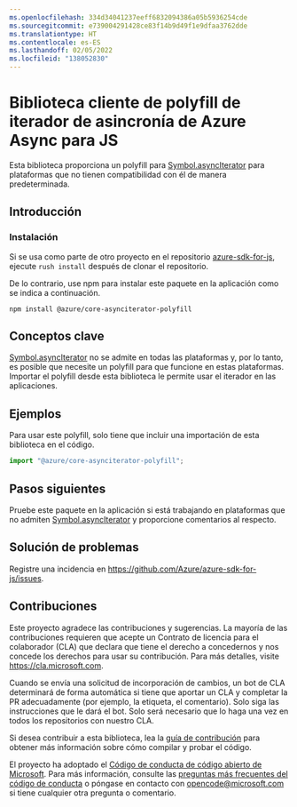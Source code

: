 ```yaml
---
ms.openlocfilehash: 334d34041237eeff6832094386a05b5936254cde
ms.sourcegitcommit: e739004291428ce83f14b9d49f1e9dfaa3762dde
ms.translationtype: HT
ms.contentlocale: es-ES
ms.lasthandoff: 02/05/2022
ms.locfileid: "138052830"
---
```

# <a name="azure-async-iterator-polyfill-client-library-for-js"></a>Biblioteca cliente de polyfill de iterador de asincronía de Azure Async para JS

Esta biblioteca proporciona un polyfill para [Symbol.asyncIterator](https://developer.mozilla.org/docs/Web/JavaScript/Reference/Global_Objects/Symbol/asyncIterator) para plataformas que no tienen compatibilidad con él de manera predeterminada.

## <a name="getting-started"></a>Introducción

### <a name="installation"></a>Instalación

Si se usa como parte de otro proyecto en el repositorio [azure-sdk-for-js](https://github.com/Azure/azure-sdk-for-js), ejecute `rush install` después de clonar el repositorio.

De lo contrario, use npm para instalar este paquete en la aplicación como se indica a continuación.

```
npm install @azure/core-asynciterator-polyfill
```

## <a name="key-concepts"></a>Conceptos clave

[Symbol.asyncIterator](https://developer.mozilla.org/docs/Web/JavaScript/Reference/Global_Objects/Symbol/asyncIterator) no se admite en todas las plataformas y, por lo tanto, es posible que necesite un polyfill para que funcione en estas plataformas. Importar el polyfill desde esta biblioteca le permite usar el iterador en las aplicaciones.

## <a name="examples"></a>Ejemplos

Para usar este polyfill, solo tiene que incluir una importación de esta biblioteca en el código.

```typescript
import "@azure/core-asynciterator-polyfill";
```

## <a name="next-steps"></a>Pasos siguientes

Pruebe este paquete en la aplicación si está trabajando en plataformas que no admiten [Symbol.asyncIterator](https://developer.mozilla.org/docs/Web/JavaScript/Reference/Global_Objects/Symbol/asyncIterator) y proporcione comentarios al respecto.

## <a name="troubleshooting"></a>Solución de problemas

Registre una incidencia en https://github.com/Azure/azure-sdk-for-js/issues.

## <a name="contributing"></a>Contribuciones

Este proyecto agradece las contribuciones y sugerencias. La mayoría de las contribuciones requieren que acepte un Contrato de licencia para el colaborador (CLA) que declara que tiene el derecho a concedernos y nos concede los derechos para usar su contribución. Para más detalles, visite https://cla.microsoft.com.

Cuando se envía una solicitud de incorporación de cambios, un bot de CLA determinará de forma automática si tiene que aportar un CLA y completar la PR adecuadamente (por ejemplo, la etiqueta, el comentario). Solo siga las instrucciones que le dará el bot. Solo será necesario que lo haga una vez en todos los repositorios con nuestro CLA.

Si desea contribuir a esta biblioteca, lea la [guía de contribución](https://github.com/Azure/azure-sdk-for-js/tree/64a0cf353678b313bc1c27b430803db431e49c4e/CONTRIBUTING.md) para obtener más información sobre cómo compilar y probar el código.

El proyecto ha adoptado el [Código de conducta de código abierto de Microsoft](https://opensource.microsoft.com/codeofconduct/).
Para más información, consulte las [preguntas más frecuentes del código de conducta](https://opensource.microsoft.com/codeofconduct/faq/) o póngase en contacto con [opencode@microsoft.com](mailto:opencode@microsoft.com) si tiene cualquier otra pregunta o comentario.

